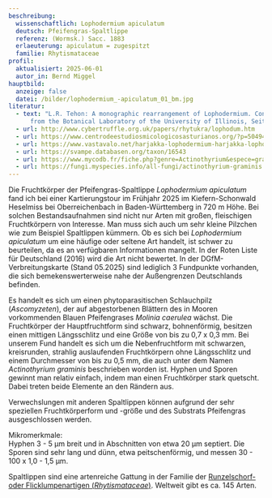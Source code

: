```yaml
---
beschreibung:
  wissenschaftlich: Lophodermium apiculatum
  deutsch: Pfeifengras-Spaltlippe
  referenz: (Wormsk.) Sacc. 1883
  erlaeuterung: apiculatum = zugespitzt
  familie: Rhytismataceae
profil:
  aktualisiert: 2025-06-01
  autor_in: Bernd Miggel
hauptbild:
  anzeige: false
  datei: /bilder/lophodermium_-apiculatum_01_bm.jpg
literatur:
  - text: "L.R. Tehon: A monographic rearrangement of Lophodermium. Contribution
      from the Botanical Laboratory of the University of Illinois, Seite 88"
  - url: http://www.cybertruffle.org.uk/papers/rhytukra/lophodum.htm
  - url: https://www.centrodeestudiosmicologicosasturianos.org/?p=50494
  - url: https://www.vastavalo.net/harjakka-lophodermium-harjakka-lophodermium-apiculatum-997489.html
  - url: https://svampe.databasen.org/taxon/16543
  - url: https://www.mycodb.fr/fiche.php?genre=Actinothyrium&espece=graminis
  - url: https://fungi.myspecies.info/all-fungi/actinothyrium-graminis
---
```

Die Fruchtkörper der Pfeifengras-Spaltlippe *Lophodermium apiculatum* fand ich bei einer Kartierungstour im Frühjahr 2025 im Kiefern-Schonwald Heselmiss bei Oberreichenbach in Baden-Württemberg in 720 m Höhe. Bei solchen Bestandsaufnahmen sind nicht nur Arten mit großen, fleischigen Fruchtkörpern von Interesse. Man muss sich auch um sehr kleine Pilzchen wie zum Beispiel Spaltlippen kümmern. Ob es sich bei *Lophodermium apiculatum* um eine häufige oder seltene Art handelt, ist schwer zu beurteilen, da es an verfügbaren Informationen mangelt. In der Roten Liste für Deutschland (2016) wird die Art nicht bewertet. In der DGfM-Verbreitungskarte (Stand 05.2025) sind lediglich 3 Fundpunkte vorhanden, die sich bemekenswerterweise nahe der Außengrenzen Deutschlands befinden.

Es handelt es sich um einen phytoparasitischen Schlauchpilz (*Ascomyzeten*), der  auf abgestorbenen Blättern des in Mooren vorkommenden Blauen Pfeifengrases *Molinia caerulea* wächst. Die Fruchtkörper der Hauptfruchtform sind schwarz, bohnenförmig, besitzen einen mittigen Längsschlitz und eine Größe von bis zu 0,7 x 0,3 mm. Bei unserem Fund handelt es sich um die Nebenfruchtform mit schwarzen, kreisrunden, strahlig auslaufenden Fruchtkörpern ohne Längsschlitz und einem Durchmesser von bis zu 0,5 mm, die auch unter dem Namen *Actinothyrium graminis* beschrieben worden ist. Hyphen und Sporen gewinnt man relativ einfach, indem man einen Fruchtkörper stark quetscht. Dabei treten beide Elemente an den Rändern aus.

Verwechslungen mit anderen Spaltlippen können aufgrund der sehr speziellen Fruchtkörperform und -größe und des Substrats Pfeifengras ausgeschlossen werden.

Mikromerkmale:\
Hyphen 3 - 5 µm breit und in Abschnitten von etwa 20 µm septiert. Die Sporen sind sehr lang und dünn, etwa peitschenförmig, und messen 30 - 100 x 1,0 - 1,5 µm.

Spaltlippen sind eine artenreiche Gattung in der Familie der [Runzelschorf- oder Flicklumpenartigen (*Rhytismataceae*)](/verwandt/flicklumpenartige-rhytismatales). Weltweit gibt es ca. 145 Arten.